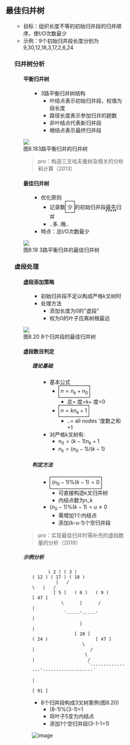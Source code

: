 <div style="float: left; width: 64%; padding: 1%;">

## 最佳归并树

<ul>




- 目标：组织长度不等的初始归并段的归并顺序，使I/O次数最少
- 示例：9个初始归并段长度分别为9,30,12,18,3,17,2,6,24



### 归并树分析

<ul>

#### 平衡归并树

<ul>

- 3路平衡归并树结构
  - 叶结点表示初始归并段，权值为段长度
  - 路径长度表示参加归并的趟数
  - 非叶结点代表新归并段
  - 根结点表示最终归并段

</ul>

![](https://cdn-mineru.openxlab.org.cn/model-mineru/prod/750b4b70d0ce28d6e100a1915c1ed3b27078c90f2f1ab7eb391e62ad4abbcbd8.jpg)  
图8.183路平衡归并的归并树  

> pro：构造三叉哈夫曼树及相关的分析和计算（2013）  

#### 最佳归并树

<ul>

- 优化原则
  - 记录数<span style="border: 1px solid black; padding: 5px; display: inline-block;">少</span>的初始归并段<span style="border-bottom: 3px dotted black;">最先</span>归并
  - ..多..晚..
- 特点：总I/O次数最少

</ul>

![](https://cdn-mineru.openxlab.org.cn/model-mineru/prod/8c05244e5d184f1800bafd18f0e9500aee22c219443d98eaf2a153b89b8ca4f3.jpg)  
图8.19 3路平衡归并的最佳归并树  

</ul>

### 虚段处理

<ul>

#### 虚段添加策略

<ul>

- 初始归并段不足以构成严格k叉树时
- 处理方法
  - 添加长度为0的"虚段"
  - 权为0的叶子应离树根最远

</ul>

![](https://cdn-mineru.openxlab.org.cn/model-mineru/prod/400c7ffb6e3e01b16694a55f891313b9094c8e8fae3723f8318229f52ec41d71.jpg)  
图8.20 8个归并段的最佳归并树  

#### 虚段数目判定

<ul>

##### 理论基础

<ul>

- 基本公式
  - <span style="border: 1px solid black; padding: 5px; display: inline-block;">$n = n_k + n_0$</span>
    - 总= 度=k+ 度=0
  - <span style="border: 1px solid black; padding: 5px; display: inline-block;">$n = kn_k + 1$</span>
    - ..= all nodes '度数之和+1
- 对严格k叉树有:
  - $n_0 = (k-1)n_k + 1$
  - $n_k = (n_0-1)/(k-1)$

</ul>

##### 判定方法

<ul>

- <span style="border: 1px solid black; padding: 5px; display: inline-block;">$(n_0-1)\%(k-1)=0$</span>
  - 可直接构造k叉归并树
  - 内结点数为n_k
- $(n_0-1)\%(k-1)=u≠0$
  - 需增加1个内结点
  - 添加(k-u-1)个空归并段

</ul>

</ul>

> pro：实现最佳归并时需补充的虚段数量的分析（2019）  

##### 示例分析

<ul>

```text
      ( 2 ) ( 3 )                              ( 12 ) ( 17 ) ( 18 )
         |   /                                        \   |   /
        [ 5 ]   ( 6 )   ( 9 )                                [ 47 ]
           \      |      /                                     |
            `-----'-----'                                      |
                  |                                            |
                [ 20 ]              ( 24 )                  [ 47 ]
                   \                  |                     /
                    \                 |                    /
                     `----------------'-------------------´
                                      |
                                    [ 91 ]
```
- 8个归并段构成3叉树案例(图8.20)
  - (8-1)%(3-1)=1
  - 将叶子5变为内结点
  - 添加1个空归并段(3-1-1=1)

![image](https://bluejedis.github.io/picx-images-hosting/DS/image.7p3w0i87zq.png)





</ul>

</ul>

</ul>
</div>
<div style="float: right; width: 26%; padding: 1%;">

</div>
<div style="clear: both;"></div>
